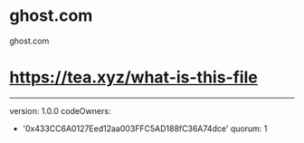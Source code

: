 # ghost.com
ghost.com
# https://tea.xyz/what-is-this-file
---
version: 1.0.0
codeOwners:
  - '0x433CC6A0127Eed12aa003FFC5AD188fC36A74dce'
quorum: 1
